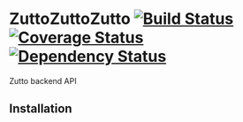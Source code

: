 # ZuttoZuttoZutto [![Build Status](https://travis-ci.org/OwlManAtt/zutto-api.svg?branch=master)](https://travis-ci.org/OwlManAtt/zutto-api) [![Coverage Status](https://coveralls.io/repos/github/OwlManAtt/zutto-api/badge.svg?branch=master)](https://coveralls.io/github/OwlManAtt/zutto-api?branch=master) [![Dependency Status](https://www.versioneye.com/user/projects/5971326c0fb24f0022bae942/badge.svg?style=flat-square)](https://www.versioneye.com/user/projects/5971326c0fb24f0022bae942) 

Zutto backend API

## Installation


